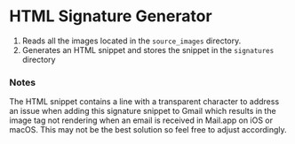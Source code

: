 # HTML Signature Generator

1. Reads all the images located in the `source_images` directory.
2. Generates an HTML snippet and stores the snippet in the `signatures` directory

### Notes

The HTML snippet contains a line with a transparent character to address an issue when adding this signature snippet to Gmail which results in the image tag not rendering when an email is received in Mail.app on iOS or macOS. This may not be the best solution so feel free to adjust accordingly.
